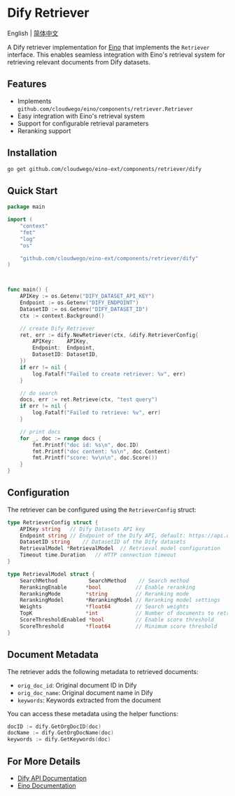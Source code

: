 # Dify Retriever

English | [简体中文](README_zh.md)

A Dify retriever implementation for [Eino](https://github.com/cloudwego/eino) that implements the `Retriever` interface. This enables seamless integration with Eino's retrieval system for retrieving relevant documents from Dify datasets.

## Features

- Implements `github.com/cloudwego/eino/components/retriever.Retriever`
- Easy integration with Eino's retrieval system
- Support for configurable retrieval parameters
- Reranking support

## Installation

```bash
go get github.com/cloudwego/eino-ext/components/retriever/dify
```

## Quick Start

```go
package main

import (
	"context"
	"fmt"
	"log"
	"os"

	"github.com/cloudwego/eino-ext/components/retriever/dify"
)



func main() {
	APIKey := os.Getenv("DIFY_DATASET_API_KEY")
	Endpoint := os.Getenv("DIFY_ENDPOINT")
	DatasetID := os.Getenv("DIFY_DATASET_ID")
	ctx := context.Background()

	// create Dify Retriever
	ret, err := dify.NewRetriever(ctx, &dify.RetrieverConfig{
		APIKey:    APIKey,
		Endpoint:  Endpoint,
		DatasetID: DatasetID,
	})
	if err != nil {
		log.Fatalf("Failed to create retriever: %v", err)
	}

	// do search
	docs, err := ret.Retrieve(ctx, "test query")
	if err != nil {
		log.Fatalf("Failed to retrieve: %v", err)
	}

	// print docs
	for _, doc := range docs {
		fmt.Printf("doc id: %s\n", doc.ID)
		fmt.Printf("doc content: %s\n", doc.Content)
		fmt.Printf("score: %v\n\n", doc.Score())
	}
}
```

## Configuration

The retriever can be configured using the `RetrieverConfig` struct:

```go
type RetrieverConfig struct {
    APIKey string   // Dify Datasets API key
    Endpoint string // Endpoint of the Dify API, default: https://api.dify.ai/v1
    DatasetID string    // DatasetID of the Dify datasets
    RetrievalModel *RetrievalModel  // Retrieval model configuration 
    Timeout time.Duration   // HTTP connection timeout
}

type RetrievalModel struct {
    SearchMethod          SearchMethod    // Search method
    RerankingEnable      *bool           // Enable reranking
    RerankingMode        *string         // Reranking mode
    RerankingModel       *RerankingModel // Reranking model settings
    Weights              *float64        // Search weights
    TopK                 *int            // Number of documents to retrieve
    ScoreThresholdEnabled *bool          // Enable score threshold
    ScoreThreshold       *float64        // Minimum score threshold
}
```

## Document Metadata

The retriever adds the following metadata to retrieved documents:

- `orig_doc_id`: Original document ID in Dify
- `orig_doc_name`: Original document name in Dify
- `keywords`: Keywords extracted from the document

You can access these metadata using the helper functions:

```go
docID := dify.GetOrgDocID(doc)
docName := dify.GetOrgDocName(doc)
keywords := dify.GetKeywords(doc)
```

## For More Details

- [Dify API Documentation](https://github.com/langgenius/dify)
- [Eino Documentation](https://www.cloudwego.io/zh/docs/eino/)
